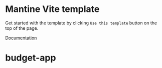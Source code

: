 # Mantine Vite template

Get started with the template by clicking `Use this template` button on the top of the page.

[Documentation](https://mantine.dev/guides/vite/)
# budget-app
